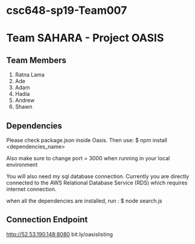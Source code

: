 # csc648-sp19-Team007

# Team SAHARA - Project OASIS

## Team Members
1. Ratna Lama
2. Ade
3. Adam
4. Hadia
5. Andrew
6. Shawn

## Dependencies
Please check package.json inside Oasis.
Then use: $ npm install <dependencies_name>

Also make sure to change port = 3000 when running in your local environment

You will also need my sql database connection. Currently you are directly connected to the AWS Relational Database Service (RDS) which requires internet connection.

when all the dependencies are installed, run : $ node search.js

## Connection Endpoint
http://52.53.190.148:8080
bit.ly/oasislisting

